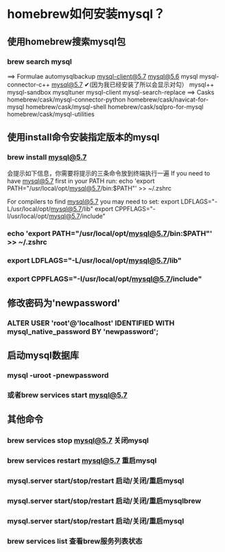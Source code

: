 # homebrew如何安装mysql？
##  使用homebrew搜索mysql包  
### brew search mysql

==> Formulae
automysqlbackup            mysql-client@5.7           mysql@5.6
mysql                      mysql-connector-c++        mysql@5.7 ✔(因为我已经安装了所以会显示对勾）
mysql++                    mysql-sandbox              mysqltuner
mysql-client               mysql-search-replace
==> Casks
homebrew/cask/mysql-connector-python     homebrew/cask/navicat-for-mysql
homebrew/cask/mysql-shell                homebrew/cask/sqlpro-for-mysql
homebrew/cask/mysql-utilities

##  使用install命令安装指定版本的mysql
### brew install mysql@5.7

会提示如下信息，你需要将提示的三条命令放到终端执行一遍
If you need to have mysql@5.7 first in your PATH run:
  echo 'export PATH="/usr/local/opt/mysql@5.7/bin:$PATH"' >> ~/.zshrc

For compilers to find mysql@5.7 you may need to set:
  export LDFLAGS="-L/usr/local/opt/mysql@5.7/lib"
  export CPPFLAGS="-I/usr/local/opt/mysql@5.7/include"
  
### echo 'export PATH="/usr/local/opt/mysql@5.7/bin:$PATH"' >> ~/.zshrc
### export LDFLAGS="-L/usr/local/opt/mysql@5.7/lib"
### export CPPFLAGS="-I/usr/local/opt/mysql@5.7/include"

##  修改密码为'newpassword'
### ALTER USER 'root'@'localhost' IDENTIFIED WITH mysql_native_password BY 'newpassword';

##  启动mysql数据库
### mysql -uroot -pnewpassword
### 或者brew services start mysql@5.7

##  其他命令
### brew services stop mysql@5.7  关闭mysql 
### brew services restart mysql@5.7  重启mysql
### mysql.server start/stop/restart 启动/关闭/重启mysql
### mysql.server start/stop/restart 启动/关闭/重启mysqlbrew
### mysql.server start/stop/restart 启动/关闭/重启mysql
### brew services list 查看brew服务列表状态
